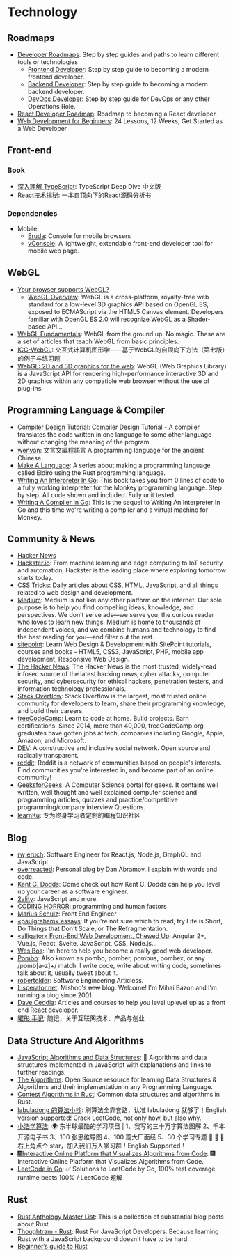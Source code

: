 # Technology

## Roadmaps

* [Developer Roadmaps](https://roadmap.sh): Step by step guides and paths to learn different tools or technologies
  * [Frontend Developer](https://roadmap.sh/frontend): Step by step guide to becoming a modern frontend developer.
  * [Backend Developer](https://roadmap.sh/backend): Step by step guide to becoming a modern backend developer.
  * [DevOps Developer](https://roadmap.sh/devops): Step by step guide for DevOps or any other Operations Role.
* [React Developer Roadmap](https://github.com/adam-golab/react-developer-roadmap): Roadmap to becoming a React developer.
* [Web Development for Beginners](https://github.com/microsoft/Web-Dev-For-Beginners): 24 Lessons, 12 Weeks, Get Started as a Web Developer

## Front-end

### Book

* [深入理解 TypeScript](https://jkchao.github.io/typescript-book-chinese): TypeScript Deep Dive 中文版
* [React技术揭秘](https://react.iamkasong.com): 一本自顶向下的React源码分析书

### Dependencies

* Mobile
  * [Eruda](https://github.com/liriliri/eruda): Console for mobile browsers
  * [vConsole](https://github.com/Tencent/vConsole): A lightweight, extendable front-end developer tool for mobile web page.

## WebGL

* [Your browser supports WebGL?](https://get.webgl.org)
  * [WebGL Overview](https://www.khronos.org/webgl): WebGL is a cross-platform, royalty-free web standard for a low-level 3D graphics API based on OpenGL ES, exposed to ECMAScript via the HTML5 Canvas element. Developers familiar with OpenGL ES 2.0 will recognize WebGL as a Shader-based API…
* [WebGL Fundamentals](https://webglfundamentals.org): WebGL from the ground up. No magic. These are a set of articles that teach WebGL from basic principles.
* [ICG-WebGL](https://github.com/akira-cn/ICG-WebGL): 交互式计算机图形学——基于WebGL的自顶向下方法（第七版）的例子与练习题
* [WebGL: 2D and 3D graphics for the web](https://developer.mozilla.org/en-US/docs/Web/API/WebGL_API): WebGL (Web Graphics Library) is a JavaScript API for rendering high-performance interactive 3D and 2D graphics within any compatible web browser without the use of plug-ins.

## Programming Language & Compiler

* [Compiler Design Tutorial](https://www.tutorialspoint.com/compiler_design/index.htm): Compiler Design Tutorial - A compiler translates the code written in one language to some other language without changing the meaning of the program.
* [wenyan](https://github.com/wenyan-lang/wenyan): 文言文編程語言 A programming language for the ancient Chinese.
* [Make A Language](https://arzg.github.io/lang): A series about making a programming language called Eldiro using the Rust programming language.
* [Writing An Interpreter In Go](https://interpreterbook.com): This book takes you from 0 lines of code to a fully working interpreter for the Monkey programming language. Step by step. All code shown and included. Fully unit tested.
* [Writing A Compiler In Go](https://compilerbook.com): This is the sequel to Writing An Interpreter In Go and this time we're writing a compiler and a virtual machine for Monkey.

## Community & News

* [Hacker News](https://news.ycombinator.com)
* [Hackster.io](https://www.hackster.io): From machine learning and edge computing to IoT security and automation, Hackster is the leading place where exploring tomorrow starts today.
* [CSS Tricks](https://css-tricks.com): Daily articles about CSS, HTML, JavaScript, and all things related to web design and development.
* [Medium](https://medium.com): Medium is not like any other platform on the internet. Our sole purpose is to help you find compelling ideas, knowledge, and perspectives. We don’t serve ads—we serve you, the curious reader who loves to learn new things. Medium is home to thousands of independent voices, and we combine humans and technology to find the best reading for you—and filter out the rest.
* [sitepoint](https://www.sitepoint.com): Learn Web Design & Development with SitePoint tutorials, courses and books - HTML5, CSS3, JavaScript, PHP, mobile app development, Responsive Web Design.
* [The Hacker News](https://thehackernews.com): The Hacker News is the most trusted, widely-read infosec source of the latest hacking news, cyber attacks, computer security, and cybersecurity for ethical hackers, penetration testers, and information technology professionals.
* [Stack Overflow](http://stackoverflow.com): Stack Overflow is the largest, most trusted online community for developers to learn, share their programming knowledge, and build their careers.
* [freeCodeCamp](https://www.freecodecamp.org): Learn to code at home. Build projects. Earn certifications. Since 2014, more than 40,000, freeCodeCamp.org graduates have gotten jobs at tech, companies including Google, Apple, Amazon, and Microsoft.
* [DEV](https://dev.to): A constructive and inclusive social network. Open source and radically transparent.
* [reddit](https://www.reddit.com): Reddit is a network of communities based on people's interests. Find communities you're interested in, and become part of an online community!
* [GeeksforGeeks](https://www.geeksforgeeks.org): A Computer Science portal for geeks. It contains well written, well thought and well explained computer science and programming articles, quizzes and practice/competitive programming/company interview Questions.
* [learnKu](https://learnku.com): 专为终身学习者定制的编程知识社区

## Blog

* [rw;eruch](https://www.robinwieruch.de): Software Engineer for React.js, Node.js, GraphQL and JavaScript.
* [overreacted](https://overreacted.io): Personal blog by Dan Abramov. I explain with words and code.
* [Kent C. Dodds](https://kentcdodds.com): Come check out how Kent C. Dodds can help you level up your career as a software engineer.
* [2ality](https://2ality.com): JavaScript and more.
* [CODING HORROR](https://blog.codinghorror.com): programming and human factors
* [Marius Schulz](https://mariusschulz.com): Front End Engineer
* [«paulgraham» essays](http://paulgraham.com/articles.html): If you're not sure which to read, try Life is Short, Do Things that Don't Scale, or The Refragmentation.
* [«alligator» Front-End Web Development, Chewed Up](https://alligator.io): Angular 2+, Vue.js, React, Svelte, JavaScript, CSS, Node.js...
* [Wes Bos](https://wesbos.com): I'm here to help you become a really good web developer.
* [Pombo](https://pomb.us): Also known as pombo, pomber, pombus, pombex, or any /pomb[a-z]+/ match. I write code, write about writing code, sometimes talk about it, usually tweet about it.
* [robertelder](https://blog.robertelder.org): Software Engineering Articless.
* [Lisperator.net](http://lisperator.net): Mishoo's ~~new~~ blog. Welcome! I'm Mihai Bazon and I'm running a blog since 2001.
* [Dave Ceddia](https://daveceddia.com): Articles and courses to help you level uplevel up as a front end React developer.
* [曜彤.手记](https://yhspy.com): 随记，关于互联网技术、产品与创业

## Data Structure And Algorithms

* [JavaScript Algorithms and Data Structures](https://github.com/trekhleb/javascript-algorithms): 📝 Algorithms and data structures implemented in JavaScript with explanations and links to further readings.
* [The Algorithms](https://github.com/TheAlgorithms): Open Source resource for learning Data Structures & Algorithms and their implementation in any Programming Language.
* [Contest Algorithms in Rust](https://github.com/EbTech/rust-algorithms): Common data structures and algorithms in Rust.
* [labuladong 的算法小抄](https://github.com/labuladong/fucking-algorithm): 刷算法全靠套路，认准 labuladong 就够了！English version supported! Crack LeetCode, not only how, but also why.
* [小浩学算法](https://github.com/geekxh/hello-algorithm): 🌍 东半球最酷的学习项目 | 1、我写的三十万字算法图解 2、千本开源电子书 3、100 张思维导图 4、100 篇大厂面经 5、30 个学习专题 🚀 🚀 🚀 右上角点个 star，加入我们万人学习群！English Supported！
* [🎆Interactive Online Platform that Visualizes Algorithms from Code](https://github.com/algorithm-visualizer): 🎆Interactive Online Platform that Visualizes Algorithms from Code.
* [LeetCode in Go](https://github.com/halfrost/LeetCode-Go): ✅ Solutions to LeetCode by Go, 100% test coverage, runtime beats 100% / LeetCode 题解

## Rust

* [Rust Anthology Master List](https://github.com/brson/rust-anthology/blob/master/master-list.md): This is a collection of substantial blog posts about Rust.
* [Thoughtram - Rust](https://blog.thoughtram.io/categories/rust): Rust For JavaScript Developers. Because learning Rust with a JavaScript background doesn't have to be hard.
* [Beginner’s guide to Rust](https://developer.ibm.com/articles/os-using-rust)
